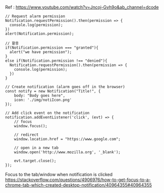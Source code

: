 Ref : https://www.youtube.com/watch?v=Jncoj-Gvh9o&ab_channel=dcode

```JS
// Request alarm permission
Notification.requestPermission().then(permission => {
  console.log(permission);
})
alert(Notification.permission);

// 활용
if(Notification.permission === "granted"){
  alert("we have permission");
}
else if(Notification.permission !== "denied"){
  Notification.requestPermission().then(permission => {
    console.log(permission);
  })
}
```

```JS
// Create notification (alarm goes off in the browser)
const notify = new Notification("Title!", {
    body: "Body goes here",
	icon: './img/notiIcon.png'
});

// Add click event on the notification
notification.addEventListener('click', (evt) => {
	// focus
    window.focus();
	
	// redirect
	window.location.href = "https://www.google.com";
	
	// open in a new tab
	window.open('http://www.mozilla.org', '_blank');
	
    evt.target.close();
});
```

Focus to the tab/window when notification is clicked
https://stackoverflow.com/questions/4906976/how-to-get-focus-to-a-chrome-tab-which-created-desktop-notification/40964355#40964355